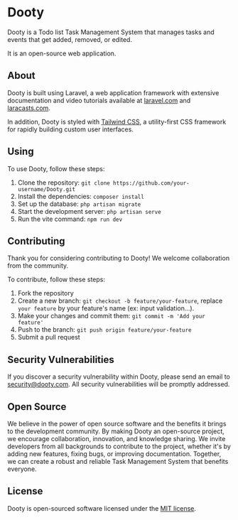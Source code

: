 # Dooty

Dooty is a Todo list Task Management System that manages tasks and events that get added, removed, or edited. 

It is an open-source web application.

## About

Dooty is built using Laravel, a web application framework with extensive documentation and video tutorials available at [laravel.com](https://laravel.com/docs) and [laracasts.com](https://laracasts.com).

In addition, Dooty is styled with [Tailwind CSS](https://tailwindcss.com/), a utility-first CSS framework for rapidly building custom user interfaces.

## Using

To use Dooty, follow these steps:

1. Clone the repository: `git clone https://github.com/your-username/Dooty.git`
2. Install the dependencies: `composer install`
3. Set up the database: `php artisan migrate`
4. Start the development server: `php artisan serve`
5. Run the vite command: `npm run dev`

## Contributing

Thank you for considering contributing to Dooty! We welcome collaboration from the community.

To contribute, follow these steps:

1. Fork the repository
2. Create a new branch: `git checkout -b feature/your-feature`, replace `your feature` by your feature's name (ex: input validation...).
3. Make your changes and commit them: `git commit -m 'Add your feature'`
4. Push to the branch: `git push origin feature/your-feature`
5. Submit a pull request

## Security Vulnerabilities

If you discover a security vulnerability within Dooty, please send an email to [security@dooty.com](mailto:ebalhadj@gmail.com). All security vulnerabilities will be promptly addressed.

## Open Source

We believe in the power of open source software and the benefits it brings to the development community. By making Dooty an open-source project, we encourage collaboration, innovation, and knowledge sharing. We invite developers from all backgrounds to contribute to the project, whether it's by adding new features, fixing bugs, or improving documentation. Together, we can create a robust and reliable Task Management System that benefits everyone.

## License

Dooty is open-sourced software licensed under the [MIT license](https://opensource.org/licenses/MIT).
